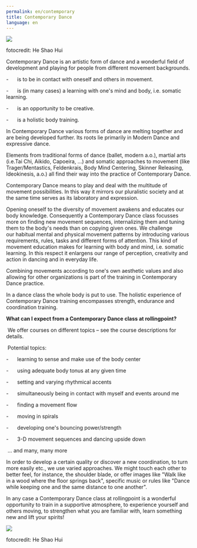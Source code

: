 ```yaml
---
permalink: en/contemporary
title: Contemporary Dance
language: en
---
```

![](/assets/uploads/20160609.143820-2.jpg)



fotocredit: He Shao Hui

Contemporary Dance is an artistic form of dance and a wonderful field of development and playing for people from different movement backgrounds.

\-      is to be in contact with oneself and others in movement.

\-      is (in many cases) a learning with one's mind and body, i.e. somatic learning.

\-      is an opportunity to be creative.

\-      is a holistic body training.

In Contemporary Dance various forms of dance are melting together and are being developed further. Its roots lie primarily in Modern Dance and expressive dance.

Elements from traditional forms of dance (ballet, modern a.o.), martial arts (i.e.Tai Chi, Aikido, Capoeira, ...) and somatic approaches to movement (like Trager/Mentastics, Feldenkrais, Body Mind Centering, Skinner Releasing, Ideokinesis, a.o.) all find their way into the practice of Contemporary Dance.

Contemporary Dance means to play and deal with the multitude of movement possibilities. In this way it mirrors our pluralistic society and at the same time serves as its laboratory and expression.

Opening oneself to the diversity of movement awakens and educates our body knowledge. Consequently a Contemporary Dance class focusses more on finding new movement sequences, internalizing them and tuning them to the body's needs than on copying given ones. We challenge our habitual mental and physical movement patterns by introducing various requirements, rules, tasks and different forms of attention. This kind of movement education makes for learning with body and mind, i.e. somatic learning. In this respect it enlargens our range of perception, creativity and action in dancing and in everyday life.

Combining movements according to one's own aesthetic values and also allowing for other organizations is part of the training in Contemporary Dance practice.

In a dance class the whole body is put to use. The holistic experience of Contemporary Dance training encompasses strength, endurance and coordination training.

**What can I expect from a Contemporary Dance class at rollingpoint?**

 We offer courses on different topics – see the course descriptions for details.

 Potential topics:

\-      learning to sense and make use of the body center

\-      using adequate body tonus at any given time

\-      setting and varying rhythmical accents

\-      simultaneously being in contact with myself and events around me

\-      finding a movement flow

\-      moving in spirals

\-      developing one's bouncing power/strength

\-      3-D movement sequences and dancing upside down

 … and many, many more

In order to develop a certain quality or discover a new coordination, to turn more easily etc., we use varied approaches. We might touch each other to better feel, for instance, the shoulder blade, or offer images like "Walk like in a wood where the floor springs back", specific music or rules like "Dance while keeping one and the same distance to one another".

In any case a Contemporary Dance class at rollingpoint is a wonderful opportunity to train in a supportive atmosphere, to experience yourself and others moving, to strengthen what you are familiar with, learn something new and lift your spirits!

![](/assets/uploads/heshaohui.rollingpoint-wu-fotos.076.jpg)

fotocredit: He Shao Hui